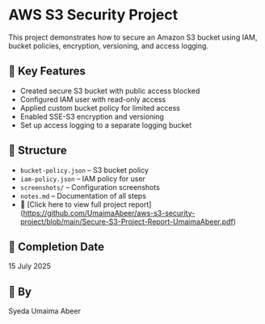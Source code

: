 # AWS S3 Security Project

This project demonstrates how to secure an Amazon S3 bucket using IAM, bucket policies, encryption, versioning, and access logging.

## 🔐 Key Features
- Created secure S3 bucket with public access blocked
- Configured IAM user with read-only access
- Applied custom bucket policy for limited access
- Enabled SSE-S3 encryption and versioning
- Set up access logging to a separate logging bucket

## 📁 Structure
- `bucket-policy.json` – S3 bucket policy
- `iam-policy.json` – IAM policy for user
- `screenshots/` – Configuration screenshots
- `notes.md` – Documentation of all steps
- 📄 [Click here to view full project report] (https://github.com/UmaimaAbeer/aws-s3-security-project/blob/main/Secure-S3-Project-Report-UmaimaAbeer.pdf)


## 📅 Completion Date
15 July 2025

## 👤 By
Syeda Umaima Abeer

